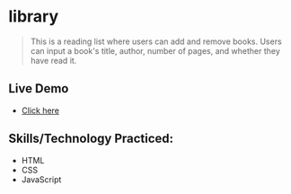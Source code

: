 # library
> This is a reading list where users can add and remove books. Users can input a book's title, 
author, number of pages, and whether they have read it. 
## Live Demo
- [Click here](https://yamakenth.github.io/library/)
## Skills/Technology Practiced:
- HTML
- CSS
- JavaScript